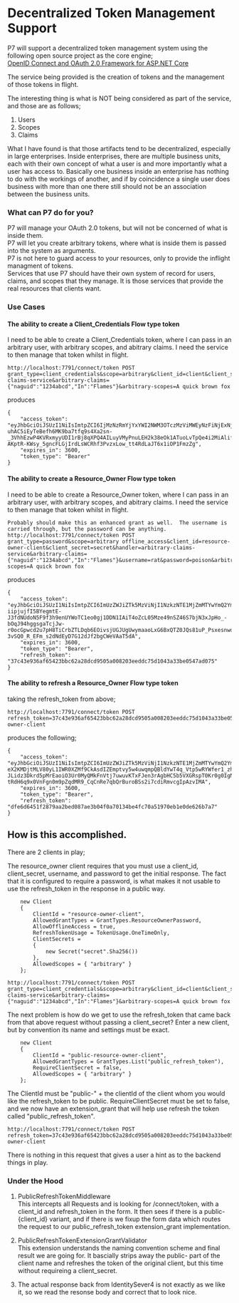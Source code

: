 # Decentralized Token Management Support

P7 will support a decentralized token management system using the following open source project as the core engine;  
[OpenID Connect and OAuth 2.0 Framework for ASP.NET Core](https://github.com/IdentityServer/IdentityServer4)  

The service being provided is the creation of tokens and the management of those tokens in flight.  

The interesting thing is what is NOT being considered as part of the service, and those are as follows;  
1. Users  
2. Scopes  
3. Claims  

What I have found is that those artifacts tend to be decentralized, especially in large enterprises.  Inside enterprises, there are multiple business units, each with their own concept of what a user is and more importantly what a user has access to.  Basically one business inside an enterprise has nothing to do with the workings of another, and if by coincidence a single user does business with more than one there still should not be an association between the business units.

### What can P7 do for you?  
P7 will manage your OAuth 2.0 tokens, but will not be concerned of what is inside them.   
P7 will let you create arbitrary tokens, where what is inside them is passed into the system as arguments.  
P7 is not here to guard access to your resources, only to provide the inflight managment of tokens.  
Services that use P7 should have their own system of record for users, claims, and scopes that they manage.  It is those services that provide the real resources that clients want.

### Use Cases

#### The ability to create a Client_Credentials Flow type token
I need to be able to create a Client_Credentials token, where I can pass in an arbitrary user, with arbitrary scopes, and abitrary claims.  I need the service to then manage that token whilst in flight.
```
http://localhost:7791/connect/token POST
grant_type=client_credentials&scope=arbitrary&client_id=client&client_secret=secret&handler=arbitrary-claims-service&arbitrary-claims={"naguid":"1234abcd","In":"Flames"}&arbitrary-scopes=A quick brown fox
```
produces
```
{
    "access_token": "eyJhbGciOiJSUzI1NiIsImtpZCI6IjMzNzRmYjYxYWI2NWM3OTczMzViMWEyNzFiNjExNjE2IiwidHlwIjoiSldUIn0.eyJuYmYiOjE0ODg1NTkzMTAsImV4cCI6MTQ4ODU2MjkxMCwiaXNzIjoiaHR0cDovL2xvY2FsaG9zdDo3NzkxIiwiYXVkIjpbImh0dHA6Ly9sb2NhbGhvc3Q6Nzc5MS9yZXNvdXJjZXMiLCJhcmJpdHJhcnkiXSwiY2xpZW50X2lkIjoiY2xpZW50IiwibmFndWlkIjoiMTIzNGFiY2QiLCJJbiI6IkZsYW1lcyIsInNjb3BlIjpbImFyYml0cmFyeSIsIkEiLCJxdWljayIsImJyb3duIiwiZm94Il19.C0C8qD1vO9hzbmLKqvjhQ5p4b-uhAC5iEyTeBefh6MK9ba7tfq9s4Xa2sn-_3VhhEzwP4KVRxmyyUDI1rBj8qXPQ4AILuyVMyPnuLEH2k38eOk1ATuoLvTpQe4i2MiAlifymvxW2nbJhjH35928U5khL_7Pp7sG4mGyRD4ldFe544z7DLChhaCfWo6eVEjZfP02DnOsrWTx5o40E_EF9T8U1SOixdIkkSsCofnroNGjBpYh4CS4Ja_8c8UZKznDQ5KSQuaskgrqLn5840dzboo0Cyv-AKptR-KWsy_5gncFLGjIrdLsWCRhf3PvzxLow_tt4RdLaJT6x1iOP1FmzZg",
    "expires_in": 3600,
    "token_type": "Bearer"
}
```
#### The ability to create a Resource_Owner Flow type token
I need to be able to create a Resource_Owner token, where I can pass in an arbitrary user, with arbitrary scopes, and abitrary claims.  I need the service to then manage that token whilst in flight.

``` 
Probably should make this an enhanced grant as well.  The username is carried through, but the password can be anything.
http://localhost:7791/connect/token POST
grant_type=password&scope=arbitrary offline_access&client_id=resource-owner-client&client_secret=secret&handler=arbitrary-claims-service&arbitrary-claims={"naguid":"1234abcd","In":"Flames"}&username=rat&password=poison&arbitrary-scopes=A quick brown fox
```
produces
```
{
    "access_token": "eyJhbGciOiJSUzI1NiIsImtpZCI6ImUzZWJiZTk5MzViNjI1NzkzNTE1MjZmMTYwYmQ2YmE2IiwidHlwIjoiSldUIn0.eyJuYmYiOjE0ODkxNzE3NjcsImV4cCI6MTQ4OTE3NTM2NywiaXNzIjoiaHR0cDovL2xvY2FsaG9zdDo3NzkxIiwiYXVkIjpbImh0dHA6Ly9sb2NhbGhvc3Q6Nzc5MS9yZXNvdXJjZXMiLCJhcmJpdHJhcnkiXSwiY2xpZW50X2lkIjoicmVzb3VyY2Utb3duZXItY2xpZW50Iiwic3ViIjoicmF0IiwiYXV0aF90aW1lIjoxNDg5MTcxNzY3LCJpZHAiOiJsb2NhbCIsIm5hZ3VpZCI6IjEyMzRhYmNkIiwiSW4iOiJGbGFtZXMiLCJzY29wZSI6WyJhcmJpdHJhcnkiLCJvZmZsaW5lX2FjY2VzcyIsIkEiLCJxdWljayIsImJyb3duIiwiZm94Il0sImFtciI6WyJwd2QiXX0.qqFwGOb36pxgcoxuxQ_91mU7a4nu_95krUu21AkdXBoeKFSyKVsvEV_vf3CHtpBV_0pxSocHZD-iipjujfI5BYegmtE-J3fdNUdoN5F9f3h9enUYWoTC1eo0gj1DDN1IAiT4oZcL05Mze49nSZ46S7bjN3xJpHo_-bOqJ94hggsgaTcjJw-r0ocGpwcd2u7pH8TiCrbZTLDqb6EOivsjUGJUgUwymaaoLxG6BxQTZ0JQs81uP_Psxesnwdolp6kj4PUc4OCx3FN8XOqAYQi2o_BHVsUvy_4Jq3teVxUrbWp2s-3vSQ0_R_EFm_s2dNdEyD7G12dJf2bgCWeVAaT5dA",
    "expires_in": 3600,
    "token_type": "Bearer",
    "refresh_token": "37c43e936af65423bbc62a28dcd9505a008203eeddc75d1043a33be0547ad075"
}
```
#### The ability to refresh a Resource_Owner Flow type token

taking the refresh_token from above;
```
http://localhost:7791/connect/token POST
refresh_token=37c43e936af65423bbc62a28dcd9505a008203eeddc75d1043a33be0547ad075&client_id=resource-owner-client
```
produces the following;
```
{
    "access_token": "eyJhbGciOiJSUzI1NiIsImtpZCI6ImUzZWJiZTk5MzViNjI1NzkzNTE1MjZmMTYwYmQ2YmE2IiwidHlwIjoiSldUIn0.eyJuYmYiOjE0ODkxNzE4NTUsImV4cCI6MTQ4OTE3NTQ1NSwiaXNzIjoiaHR0cDovL2xvY2FsaG9zdDo3NzkxIiwiYXVkIjpbImh0dHA6Ly9sb2NhbGhvc3Q6Nzc5MS9yZXNvdXJjZXMiLCJhcmJpdHJhcnkiXSwiY2xpZW50X2lkIjoicmVzb3VyY2Utb3duZXItY2xpZW50Iiwic3ViIjoicmF0IiwiYXV0aF90aW1lIjoxNDg5MTcxNzY3LCJpZHAiOiJsb2NhbCIsIm5hZ3VpZCI6IjEyMzRhYmNkIiwiSW4iOiJGbGFtZXMiLCJzY29wZSI6WyJhcmJpdHJhcnkiLCJvZmZsaW5lX2FjY2VzcyIsIkEiLCJxdWljayIsImJyb3duIiwiZm94Il0sImFtciI6WyJwd2QiXX0.UiL89PR35QiB-eX2KMDjtMLV80yL1IWR0XZMf9CkAsdIZEmptvy5w4uwqmpQBldYwT4q_Vtp5wRYWfer1_zhf3YCY5lQ21S-JLidz3Dkrd5pMrEaoiO3Ur0MyQMkFnVtj7uwuvKTxFJen3rAgbHC5b5VXGRspT0Kr0g0IgNh7EQWLdA_p6MAa5r4S9yXlkNHwz1rmTPBOB1a0zOZumMZYNZ5JmTI26dwGtUC0n5IlJB7NqD4O_4LZSlCOFJZwm2AqAJoCjylqKkOLvlv8YaQyL6-tRdH6q9x0VnFgn0m9pZqdMR9_CqCnRe7qbQrBuroBSs2i7cdiRmvcgIpAzvIMA",
    "expires_in": 3600,
    "token_type": "Bearer",
    "refresh_token": "dfe6d6451f2879aa2bed087ae3b04f0a70134be4fc70a51970eb1e0de626b7a7"
}
```

## How is this accomplished.

There are 2 clients in play;

The resource_owner client requires that you must use a client_id, client_secret, username, and password to get the initial response.
The fact that it is configured to require a password, is what makes it not usable to use the refresh_token in the response in a public way.
```
    new Client
    {
        ClientId = "resource-owner-client",
        AllowedGrantTypes = GrantTypes.ResourceOwnerPassword,
        AllowOfflineAccess = true,
        RefreshTokenUsage = TokenUsage.OneTimeOnly,
        ClientSecrets =
        {
            new Secret("secret".Sha256())
        },
        AllowedScopes = { "arbitrary" }
    };

```
```
http://localhost:7791/connect/token POST
grant_type=client_credentials&scope=arbitrary&client_id=client&client_secret=secret&handler=arbitrary-claims-service&arbitrary-claims={"naguid":"1234abcd","In":"Flames"}&arbitrary-scopes=A quick brown fox
```

The next problem is how do we get to use the refresh_token that came back from that above request without passing a client_secret?
Enter a new client, but by convention its name and settings must be exact.
```
    new Client
    {
        ClientId = "public-resource-owner-client",
        AllowedGrantTypes = GrantTypes.List("public_refresh_token"),
        RequireClientSecret = false,
        AllowedScopes = { "arbitrary" }
    };

```
The ClientId must be "public-" + the clientId of the client whom you would like the refresh_token to be public.
RequireClientSecret must be set to false, and we now have an extension_grant that will help use refresh the token called "public_refresh_token".  
```
http://localhost:7791/connect/token POST
refresh_token=37c43e936af65423bbc62a28dcd9505a008203eeddc75d1043a33be0547ad075&client_id=resource-owner-client
```
There is nothing in this request that gives a user a hint as to the backend things in play.

### Under the Hood
1. PublicRefreshTokenMiddleware  
This intercepts all Requests and is looking for /connect/token, with a client_id and refresh_token in the form.   It then sees if there is a public-{client_id} variant, and if there is we fixup the form data which routes the request to our public_refresh_token extension_grant implementation.  
2. PublicRefreshTokenExtensionGrantValidator   
This extension understands the naming convention scheme and final result we are going for.  It bascially strips away the public- part of the client name and refreshes the token of the original client, but this time without requireing a client_secret.

2. The actual response back from IdentitySever4 is not exactly as we like it, so we read the resonse body and correct that to look nice.
